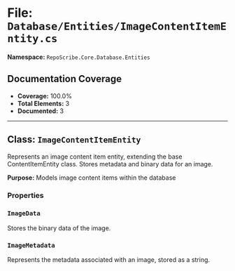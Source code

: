 # File: `Database/Entities/ImageContentItemEntity.cs`

**Namespace:** `RepoScribe.Core.Database.Entities`

## Documentation Coverage

- **Coverage:** 100.0%
- **Total Elements:** 3
- **Documented:** 3

---

## Class: `ImageContentItemEntity`

Represents an image content item entity, extending the base ContentItemEntity class. Stores metadata and binary data for an image.

**Purpose:** Models image content items within the database

### Properties

  ### `ImageData`

  Stores the binary data of the image.

  ### `ImageMetadata`

  Represents the metadata associated with an image, stored as a string.

